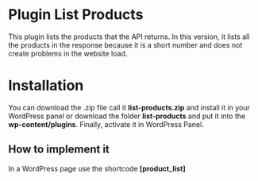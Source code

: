 # Plugin List Products
This plugin lists the products that the API returns. In this version, it lists all the products in the response because it is a short number and does not create problems in the website load.


# Installation

You can download the .zip file call it **list-products.zip** and install it in your WordPress panel or download the folder **list-products** and put it into the **wp-content/plugins**.
Finally, activate it in WordPress Panel.

## How to implement it

In a WordPress page use the shortcode **[product_list]**